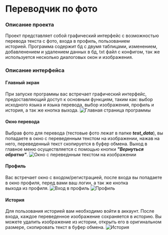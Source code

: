 # Переводчик по фото

### Описание проекта

Проект представляет собой графический интерфейс с возможностью перевода текста с фото, входа в профиль, пользованием  
историей. Программа содержит бд с двумя таблицами, изменением, добавленением и удалением данных в бд, txt файл с 
конфигом, так же используется несколько диалоговых окон и изображения.

### Описание интерфейса

#### Главный экран

При запуске программы вас встречает графический интерфейс, предоставляющий доступ к основным функциям, таким как: выбор исходного языка и языка перевода, выбор изображения, 
профиль и история, а так же кнопка выхода.
![Главная страница программы](https://i.imgur.com/HXkptiE.png)  

#### Окно перевода

Выбрав фото для перевода (тестовые фото лежат в папке ***test_data***), вы попадаете в окно с переведенным текстом на 
изображении, нажав на него, переведенный текст скопируется в буфер обмена. Выход в главное меню осуществляется с помощью кнопки 
***"Вернуться обратно"***.
![Окно с переведнным текстом на изображении](https://i.imgur.com/jT026cr.png)  

#### Профиль

Вас встречает окно с входом/регистрацией, после входа вы попадаете в окно профиля, перед вами ваш логин, а так же кнопка  
выхода из профиля.
![Вход в профиль](https://i.imgur.com/34X0NlM.png)
![Профиль](https://i.imgur.com/NDAVyVD.png)

#### История

Для пользования историей вам необходимо войти в аккаунт. После входа, каждое переведенное изображение сохраняется в историю.
Вы можете удалить изображение из истории, открыть его в оригинальном размере, скопировать текст в буфер обмена.
![История](https://i.imgur.com/tI1SllL.png)
